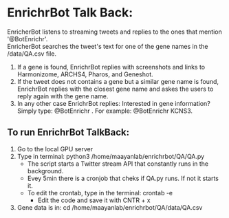 # EnrichrBot Talk Back:
EnricherBot listens to streaming tweets and replies to the ones that mention '@BotEnrichr'.
</br>
EnricherBot searches the tweet's text for one of the gene names in the /data/QA.csv file.
</br>
<ol>
  <li>
  If a gene is found, EnrichrBot replies with screenshots and links to Harmonizome, ARCHS4, Pharos, and Geneshot. 
  </li>
  <li>
  If the tweet does not contains a gene but a similar gene name is found, EnrichrBot replies with the closest gene name and askes the users to reply again with the gene name.
  </li>
  <li>
  In any other case EnrichrBot replies: 
    Interested in gene information?
    Simply type: @BotEnrichr <gene symbol>.
    For example: @BotEnrichr KCNS3.
  </li>
 </ol>


## To run EnrichrBot TalkBack:
<ol>
<li>
Go to the local GPU server
</li>
<li>
Type in terminal: python3 /home/maayanlab/enrichrbot/QA/QA.py
<ul>
  <li>
  The script starts a Twitter stream API that constantly runs in the background.
  </li>
  <li>
  Evey 5min there is a cronjob that cheks if QA.py runs. If not it starts it.
  </li>
  <li>
    To edit the crontab, type in the terminal: crontab -e
    <ul>
      <li>
        Edit the code and save it with CNTR + x
      </li>
    </ul>
  </li>
</ul>
</li>
<li>
Gene data is in: cd /home/maayanlab/enrichrbot/QA/data/QA.csv
</li>
</ol>

